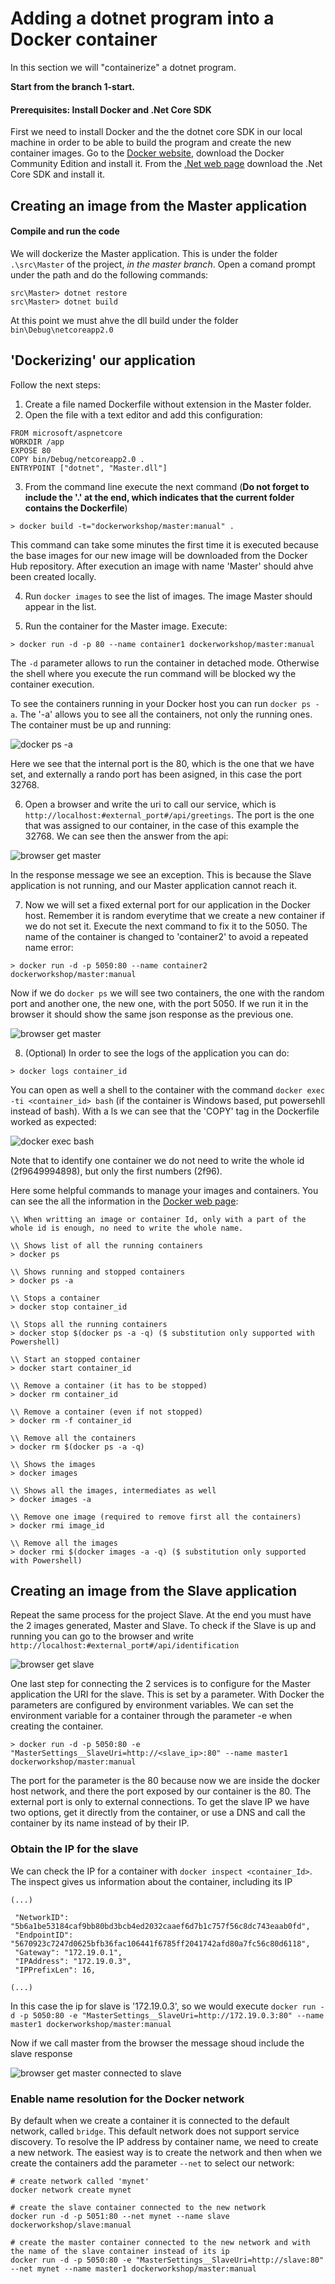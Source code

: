 # Adding a dotnet program into a Docker container
In this section we will "containerize" a dotnet program. 

**Start from the branch 1-start.**
 
#### Prerequisites: Install Docker and .Net Core SDK
First we need to install Docker and the the dotnet core SDK  in our local machine in order to be able to build the program and create the new container images. Go to the [Docker website](https://www.docker.com/), download the Docker Community Edition and install it.
From the [.Net web page](https://www.microsoft.com/net/)  download the .Net Core SDK and install it.

## Creating an image from the Master application
#### Compile and run the code
We will dockerize the Master application. This is under the folder `.\src\Master` of the project, *in the master branch*. Open a comand prompt under the path and do the following commands:

```
src\Master> dotnet restore
src\Master> dotnet build
```
At this point we must ahve the dll build under the folder `bin\Debug\netcoreapp2.0`

## 'Dockerizing' our application 
Follow the next steps:
1. Create a file named Dockerfile without extension in the Master folder.
2. Open the file with a text editor and add this configuration:
```
FROM microsoft/aspnetcore
WORKDIR /app
EXPOSE 80
COPY bin/Debug/netcoreapp2.0 .
ENTRYPOINT ["dotnet", "Master.dll"]
``` 
3. From the command line execute the next command (**Do not forget to include the '.' at the end, which indicates that the current folder contains the Dockerfile**) 
```
> docker build -t="dockerworkshop/master:manual" .  
```
This command can take some minutes the first time it is executed because the base images for our new image will be downloaded from the Docker Hub repository. After execution an image with name 'Master' should ahve been created locally.  

4. Run `docker images` to see the list of images. The image Master should appear in the list.

5. Run the container for the Master image. Execute:
```
> docker run -d -p 80 --name container1 dockerworkshop/master:manual 
```
The `-d` parameter allows to run the container in detached mode. Otherwise the shell where you execute the run command will be blocked wy the container execution.

To see the containers running in your Docker host you can run `docker ps -a`. The '-a' allows you to see all the containers, not only the running ones. The container must be up and running:

![docker ps -a](https://github.com/PlainConcepts/NetCore-Docker-Workshop/blob/1-start/src/Docu/1.Docker/Img/docker_ps_a.PNG)

Here we see that the internal port is the 80, which is the one that we have set, and externally a rando port has been asigned, in this case the port 32768.

6. Open a browser and write the uri to call our service, which is `http://localhost:#external_port#/api/greetings`. The port is the one that was assigned to our container, in the case of this example the 32768. We can see then the answer from the api:

![browser get master](https://github.com/PlainConcepts/NetCore-Docker-Workshop/blob/1-start/src/Docu/1.Docker/Img/browser_get_Master.PNG)

In the response message we see an exception. This is because the Slave application is not running, and our Master application cannot reach it. 

7. Now we will set a fixed external port for our application in the Docker host. Remember it is random everytime that we create a new container if we do not set it. Execute the next command to fix it to the 5050. The name of the container is changed to 'container2' to avoid a repeated name error:

```
> docker run -d -p 5050:80 --name container2 dockerworkshop/master:manual
```
Now if we do `docker ps` we will see two containers, the one with the random port and another one, the new one, with the port 5050. If we run it in the browser it should show the same json response as the previous one.

![browser get master](https://github.com/PlainConcepts/NetCore-Docker-Workshop/blob/1-start/src/Docu/1.Docker/Img/browser_get_5050_Master.PNG)

8. (Optional) In order to see the logs of the application you can do:
```
> docker logs container_id
```

You can open as well a shell to the container with the command `docker exec -ti <container_id> bash` (if the container is Windows based, put powersehll instead of bash). With a ls we can see that the 'COPY' tag in the Dockerfile worked as expected:

 ![docker exec bash](https://github.com/PlainConcepts/NetCore-Docker-Workshop/blob/1-start/src/Docu/1.Docker/Img/docker_exec_bash.PNG)

 Note that to identify one container we do not need to write the whole id (2f9649994898), but only the first numbers (2f96).

Here some helpful commands to manage your images and containers. You can see the all the information in the [Docker web page](https://docs.docker.com/engine/reference/commandline/docker/):

```
\\ When writting an image or container Id, only with a part of the whole id is enough, no need to write the whole name.

\\ Shows list of all the running containers
> docker ps 

\\ Shows running and stopped containers
> docker ps -a

\\ Stops a container
> docker stop container_id

\\ Stops all the running containers
> docker stop $(docker ps -a -q) ($ substitution only supported with Powershell)

\\ Start an stopped container
> docker start container_id

\\ Remove a container (it has to be stopped)
> docker rm container_id

\\ Remove a container (even if not stopped)
> docker rm -f container_id

\\ Remove all the containers
> docker rm $(docker ps -a -q)

\\ Shows the images
> docker images

\\ Shows all the images, intermediates as well
> docker images -a

\\ Remove one image (required to remove first all the containers)
> docker rmi image_id

\\ Remove all the images
> docker rmi $(docker images -a -q) ($ substitution only supported with Powershell)
``` 

## Creating an image from the Slave application

Repeat the same process for the project Slave. At the end you must have the 2 images generated, Master and Slave. To check if the Slave is up and running you can go to the browser and write `http://localhost:#external_port#/api/identification`

![browser get slave](https://github.com/PlainConcepts/NetCore-Docker-Workshop/blob/1-start/src/Docu/1.Docker/Img/browser_get_slave.PNG)

One last step for connecting the 2 services is to configure for the Master application the URI for the slave. This is set by a parameter. With Docker the parameters are configured by environment variables. We can set the environment variable for a container through the parameter -e when creating the container.

```
> docker run -d -p 5050:80 -e "MasterSettings__SlaveUri=http://<slave_ip>:80" --name master1 dockerworkshop/master:manual
```

The port for the parameter is the 80 because now we are inside the docker host network, and there the port exposed by our container is the 80. The external port is only to external connections. To get the slave IP we have two options, get it directly from the container, or use a DNS and call the container by its name instead of by their IP.

### Obtain the IP for the slave 

We can check the IP for a container with `docker inspect <container_Id>`. The inspect gives us information about the container, including its IP

```
(...)

 "NetworkID": "5b6a1be53184caf9bb80bd3bcb4ed2032caaef6d7b1c757f56c8dc743eaab0fd",
 "EndpointID": "5670923c7247d0625bfb36fac106441f6785ff2041742afd80a7fc56c80d6118",
 "Gateway": "172.19.0.1",
 "IPAddress": "172.19.0.3",
 "IPPrefixLen": 16,

(...)
```
In this case the ip for slave is '172.19.0.3', so we would execute `docker run -d -p 5050:80 -e "MasterSettings__SlaveUri=http://172.19.0.3:80" --name master1 dockerworkshop/master:manual`

Now if we call master from the browser the message shoud include the slave response

![browser get master connected to slave](https://github.com/PlainConcepts/NetCore-Docker-Workshop/blob/1-start/src/Docu/1.Docker/Img/browser_get_Master_connected.PNG)

### Enable name resolution for the Docker network

By default when we create a container it is connected to the default network, called `bridge`. This default network does not support service discovery. To resolve the IP address by container name, we need to create a new network. The easiest way is to create the network and then when we create the containers add the parameter `--net` to select our network:

```
# create network called 'mynet'
docker network create mynet

# create the slave container connected to the new network
docker run -d -p 5051:80 --net mynet --name slave dockerworkshop/slave:manual

# create the master container connected to the new network and with the name of the slave container instead of its ip
docker run -d -p 5050:80 -e "MasterSettings__SlaveUri=http://slave:80" --net mynet --name master1 dockerworkshop/master:manual
```

